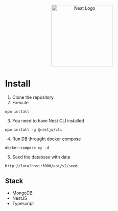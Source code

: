 <p align="center">
  <a href="http://nestjs.com/" target="blank"><img src="https://nestjs.com/img/logo-small.svg" width="200" alt="Nest Logo" /></a>
</p>


# Install

1. Clone the repository
2. Execute
```
npm install
```
3. You need to have Nest CLI installed
```
npm install -g @nestjs/cli
```
4. Run DB throught docker compose
```
docker-compose up -d
```

5. Seed the database with data
```
http://localhost:3000/api/v2/seed
```

## Stack
* MongoDB
* NestJS
* Typescript